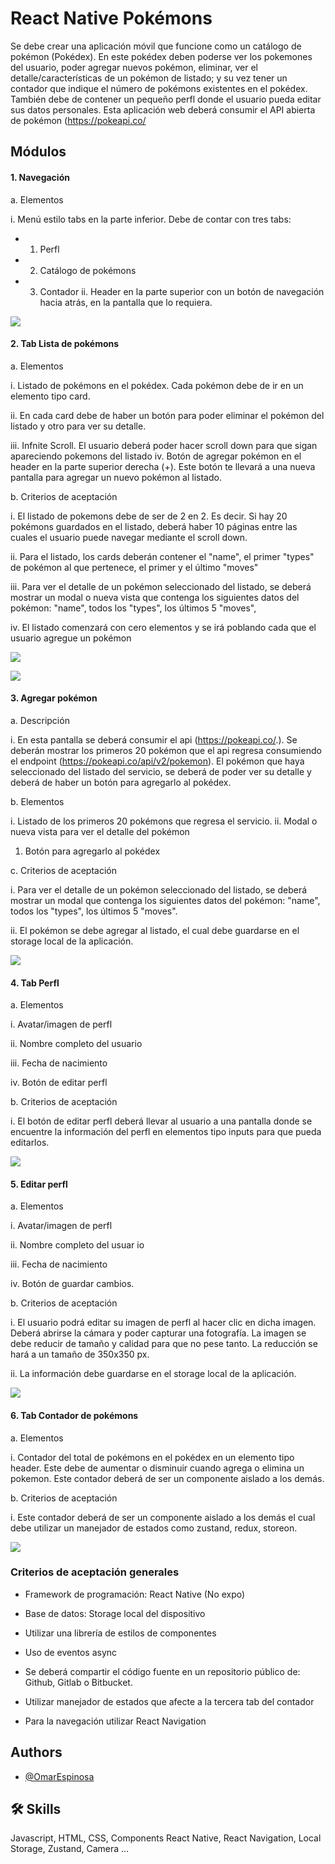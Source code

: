 
# React Native Pokémons

Se debe crear una aplicación móvil que funcione como un catálogo de pokémon (Pokédex). 
En este pokédex deben poderse ver los pokemones del usuario, poder agregar nuevos 
pokémon, eliminar, ver el detalle/características de un pokémon de listado; y su vez tener un 
contador que indique el número de pokémons existentes en el pokédex. También debe de 
contener un pequeño perfl donde el usuario pueda editar sus datos personales.
Esta aplicación web deberá consumir el API abierta de pokémon (https://pokeapi.co/


## Módulos


#### 1. Navegación
a. Elementos

i. Menú estilo tabs en la parte inferior. Debe de contar con tres tabs:
- 1. Perfl
- 2. Catálogo de pokémons
- 3. Contador
ii. Header en la parte superior con un botón de navegación hacia atrás, 
en la pantalla que lo requiera.

![](https://github.com/OmarEspinosaCastro/AppMovilPokedex/blob/master/tres.jpeg)

#### 2. Tab Lista de pokémons
a. Elementos

i. Listado de pokémons en el pokédex. Cada pokémon debe de ir en un 
elemento tipo card.

ii. En cada card debe de haber un botón para poder eliminar el pokémon 
del listado y otro para ver su detalle.

iii. Infnite Scroll. El usuario deberá poder hacer scroll down para que 
sigan apareciendo pokemons del listado
iv. Botón de agregar pokémon en el header en la parte superior derecha
(+). Este botón te llevará a una nueva pantalla para agregar un nuevo 
pokémon al listado.

b. Criterios de aceptación

i. El listado de pokemons debe de ser de 2 en 2. Es decir. Si hay 20 
pokémons guardados en el listado, deberá haber 10 páginas entre las 
cuales el usuario puede navegar mediante el scroll down.

ii. Para el listado, los cards deberán contener el "name", el primer 
"types" de pokémon al que pertenece, el primer y el último "moves"

iii. Para ver el detalle de un pokémon seleccionado del listado, 
se deberá mostrar un modal o nueva vista que contenga
los siguientes datos del pokémon: "name", todos los "types", los 
últimos 5 "moves",

iv. El listado comenzará con cero elementos y se irá poblando cada que 
el usuario agregue un pokémon

![](https://github.com/OmarEspinosaCastro/AppMovilPokedex/blob/master/cuatro.jpeg)

![](https://github.com/OmarEspinosaCastro/AppMovilPokedex/blob/master/siete.jpeg)

#### 3. Agregar pokémon
a. Descripción

i. En esta pantalla se deberá consumir el api (https://pokeapi.co/.). Se 
deberán mostrar los primeros 20 pokémon que el api regresa 
consumiendo el endpoint (https://pokeapi.co/api/v2/pokemon). El 
pokémon que haya seleccionado del listado del servicio, se deberá de 
poder ver su detalle y deberá de haber un botón para agregarlo al 
pokédex.

b. Elementos

i. Listado de los primeros 20 pokémons que regresa el servicio.
ii. Modal o nueva vista para ver el detalle del pokémon

 1. Botón para agregarlo al pokédex

c. Criterios de aceptación

i. Para ver el detalle de un pokémon seleccionado del listado, se deberá 
mostrar un modal que contenga los siguientes datos del pokémon: 
"name", todos los "types", los últimos 5 "moves".

ii. El pokémon se debe agregar al listado, el cual debe guardarse en el 
storage local de la aplicación.

![](https://github.com/OmarEspinosaCastro/AppMovilPokedex/blob/master/seis.jpeg)

#### 4. Tab Perfl
a. Elementos

i. Avatar/imagen de perfl

ii. Nombre completo del usuario

iii. Fecha de nacimiento

iv. Botón de editar perfl

b. Criterios de aceptación

i. El botón de editar perfl deberá llevar al usuario a una pantalla donde 
se encuentre la información del perfl en elementos tipo inputs para 
que pueda editarlos.

![](https://github.com/OmarEspinosaCastro/AppMovilPokedex/blob/master/dos.jpeg)

#### 5. Editar perfl
a. Elementos

i. Avatar/imagen de perfl

ii. Nombre completo del usuar
io

iii. Fecha de nacimiento

iv. Botón de guardar cambios.

b. Criterios de aceptación

i. El usuario podrá editar su imagen de perfl al hacer clic en dicha 
imagen. Deberá abrirse la cámara y poder capturar una fotografía. La 
imagen se debe reducir de tamaño y calidad para que no pese tanto. 
La reducción se hará a un tamaño de 350x350 px.

ii. La información debe guardarse en el storage local de la 
aplicación.

![](https://github.com/OmarEspinosaCastro/AppMovilPokedex/blob/master/uno.jpeg)

#### 6. Tab Contador de pokémons
a. Elementos

i. Contador del total de pokémons en el pokédex en un elemento tipo 
header. Este debe de aumentar o disminuir cuando agrega o elimina 
un pokemon. Este contador deberá de ser un componente aislado a 
los demás.

b. Criterios de aceptación

i. Este contador deberá de ser un componente aislado a los demás el cual 
debe utilizar un manejador de estados como zustand, redux, storeon.

![](https://github.com/OmarEspinosaCastro/AppMovilPokedex/blob/master/cinco.jpeg)


### Criterios de aceptación generales

- Framework de programación: React Native (No expo)

- Base de datos: Storage local del dispositivo

- Utilizar una librería de estilos de componentes
- Uso de eventos async
- Se deberá compartir el código fuente en un repositorio público de: Github, Gitlab o Bitbucket.
- Utilizar manejador de estados que afecte a la tercera tab del contador
- Para la navegación utilizar React Navigation


## Authors

- [@OmarEspinosa](https://www.github.com/)

## 🛠 Skills
Javascript, HTML, CSS, Components React Native, React Navigation, Local Storage, Zustand, Camera ...


